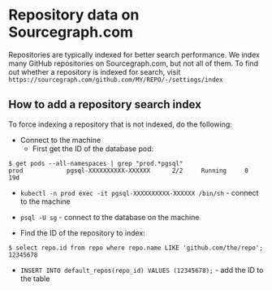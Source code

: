 # Repository data on Sourcegraph.com

Repositories are typically indexed for better search performance. We index many
GitHub repositories on Sourcegraph.com, but not all of them. To find out whether
a repository is indexed for search, visit `https://sourcegraph.com/github.com/MY/REPO/-/settings/index`

## How to add a repository search index

To force indexing a repository that is not indexed, do the following:

- Connect to the machine
  - First get the ID of the database pod:

```
$ get pods --all-namespaces | grep "prod.*pgsql"
prod            pgsql-XXXXXXXXXX-XXXXXX      2/2     Running     0          19d
```
  - `kubectl -n prod exec -it pgsql-XXXXXXXXXX-XXXXXX /bin/sh` - connect to the machine

- `psql -U sg` - connect to the database on the machine

- Find the ID of the repository to index:

```
$ select repo.id from repo where repo.name LIKE 'github.com/the/repo';
12345678
```

- `INSERT INTO default_repos(repo_id) VALUES (12345678);` - add the ID to the table
